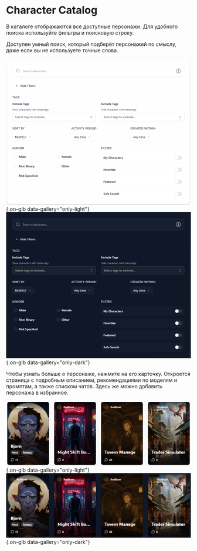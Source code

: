 # Character Catalog

В каталоге отображаются все доступные персонажи. Для удобного поиска используйте фильтры и поисковую строку.

Доступен умный поиск, который подберёт персонажей по смыслу, даже если вы не используете точные слова.

![](assets/image/character/1.png#only-light){.on-glb data-gallery="only-light"}
![](assets/image/character/1_dark.png#only-dark){.on-glb data-gallery="only-dark"}

Чтобы узнать больше о персонаже, нажмите на его карточку. Откроется страница с подробным описанием, рекомендациями по моделям и промптам, а также списком чатов. Здесь же можно добавить персонажа в избранное.

![](assets/image/character/2.png#only-light){.on-glb data-gallery="only-light"}
![](assets/image/character/2_dark.png#only-dark){.on-glb data-gallery="only-dark"}
